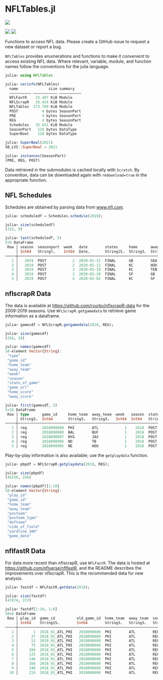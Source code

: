 # NFLTables.jl
![](https://github.com/KyleSJohnston/NFLTables.jl/workflows/UnitTests/badge.svg)

[![](https://img.shields.io/badge/docs-stable-blue.svg)](https://KyleSJohnston.github.io/NFLTables.jl/stable)
[![](https://img.shields.io/badge/docs-dev-blue.svg)](https://KyleSJohnston.github.io/NFLTables.jl/dev)

Functions to access NFL data. Please create a GitHub issue to request a new
dataset or report a bug.


`NFLTables` provides enumerations and functions to make it _convenient_ to access existing NFL data.
Where relevant, variable, module, and function names follow the conventions for the julia language.

```julia
julia> using NFLTables

julia> varinfo(NFLTables)
  name              size summary
  –––––––––– ––––––––––– ––––––––––
  NFLFastR    23.407 KiB Module
  NFLScrapR   26.434 KiB Module
  NFLTables  273.709 KiB Module
  POST           4 bytes SeasonPart
  PRE            4 bytes SeasonPart
  REG            4 bytes SeasonPart
  Schedules   35.631 KiB Module
  SeasonPart   128 bytes DataType
  SuperBowl    128 bytes DataType

julia> SuperBowl(2021)
SB_LVI::SuperBowl = 2021

julia> instances(SeasonPart)
(PRE, REG, POST)

```

Data retrieved in the submodules is cached locally with `Scratch`. By convention, data can be downloaded again with `redownload=true` in the appropriate function.

## NFL Schedules

Schedules are obtained by parsing data from www.nfl.com.

```julia
julia> scheduledf = Schedules.schedule(2019);

julia> size(scheduledf)
(332, 9)

julia> last(scheduledf, 5)
5×9 DataFrame
 Row │ season  seasonpart  week   date        states     home      away      homescore  awayscore
     │ Int64   String7…    Int64  Date…       String15…  String3…  String3…  Int64      Int64
─────┼────────────────────────────────────────────────────────────────────────────────────────────
   1 │   2019  POST            2  2020-01-12  FINAL      GB        SEA              28         23
   2 │   2019  POST            2  2020-01-12  FINAL      KC        HOU              51         31
   3 │   2019  POST            3  2020-01-19  FINAL      KC        TEN              35         24
   4 │   2019  POST            3  2020-01-19  FINAL      SF        GB               37         20
   5 │   2019  POST            4  2020-02-02  FINAL      KC        SF               31         20

```

## nflscrapR Data

The data is available at https://github.com/ryurko/nflscrapR-data for the 2009-2019 seasons.
Use `NFLScrapR.getgamedata` to retrieve game information as a dataframe.

```julia
julia> gamesdf = NFLScrapR.getgamedata(2018, REG);

julia> size(gamesdf)
(256, 10)

julia> names(gamesdf)
10-element Vector{String}:
 "type"
 "game_id"
 "home_team"
 "away_team"
 "week"
 "season"
 "state_of_game"
 "game_url"
 "home_score"
 "away_score"

julia> first(gamesdf, 5)
5×10 DataFrame
 Row │ type      game_id     home_team  away_team  week   season  state_of_game  game_url                           home_score  away_score
     │ String3…  Int64       String3…   String3…   Int64  Int64   String7…       String                             Int64       Int64
─────┼─────────────────────────────────────────────────────────────────────────────────────────────────────────────────────────────────────
   1 │ reg       2018090600  PHI        ATL            1    2018  POST           http://www.nfl.com/liveupdate/ga…          18          12
   2 │ reg       2018090900  BAL        BUF            1    2018  POST           http://www.nfl.com/liveupdate/ga…          47           3
   3 │ reg       2018090907  NYG        JAX            1    2018  POST           http://www.nfl.com/liveupdate/ga…          15          20
   4 │ reg       2018090906  NO         TB             1    2018  POST           http://www.nfl.com/liveupdate/ga…          40          48
   5 │ reg       2018090905  NE         HOU            1    2018  POST           http://www.nfl.com/liveupdate/ga…          27          20

```

Play-by-play information is also available; use the `getplaydata` function.

```julia
julia> pbpdf = NFLScrapR.getplaydata(2018, REG);

julia> size(pbpdf)
(45156, 256)

julia> names(pbpdf)[1:10]
10-element Vector{String}:
 "play_id"
 "game_id"
 "home_team"
 "away_team"
 "posteam"
 "posteam_type"
 "defteam"
 "side_of_field"
 "yardline_100"
 "game_date"

```

## nflfastR Data

For data more recent than nflscrapR, use `NFLFastR`.
The data is hosted at https://github.com/nflverse/nflfastR, and the README describes the improvements over nflscrapR.
This is the recommended data for new analysis.

```julia
julia> fastdf = NFLFastR.getdata(2018);

julia> size(fastdf)
(47874, 372)

julia> fastdf[1:10, 1:6]
10×6 DataFrame
 Row │ play_id  game_id          old_game_id  home_team  away_team  season_type
     │ Int64    String15…        Int64        String3…   String3…   String7…
─────┼──────────────────────────────────────────────────────────────────────────
   1 │       1  2018_01_ATL_PHI   2018090600  PHI        ATL        REG
   2 │      37  2018_01_ATL_PHI   2018090600  PHI        ATL        REG
   3 │      52  2018_01_ATL_PHI   2018090600  PHI        ATL        REG
   4 │      75  2018_01_ATL_PHI   2018090600  PHI        ATL        REG
   5 │     104  2018_01_ATL_PHI   2018090600  PHI        ATL        REG
   6 │     125  2018_01_ATL_PHI   2018090600  PHI        ATL        REG
   7 │     146  2018_01_ATL_PHI   2018090600  PHI        ATL        REG
   8 │     168  2018_01_ATL_PHI   2018090600  PHI        ATL        REG
   9 │     190  2018_01_ATL_PHI   2018090600  PHI        ATL        REG
  10 │     214  2018_01_ATL_PHI   2018090600  PHI        ATL        REG

```
